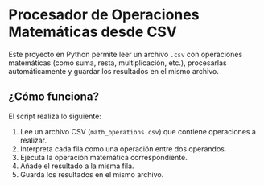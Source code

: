 # Procesador de Operaciones Matemáticas desde CSV

Este proyecto en Python permite leer un archivo `.csv` con operaciones matemáticas (como suma, resta, multiplicación, etc.), procesarlas automáticamente y guardar los resultados en el mismo archivo.

## ¿Cómo funciona?

El script realiza lo siguiente:

1. Lee un archivo CSV (`math_operations.csv`) que contiene operaciones a realizar.
2. Interpreta cada fila como una operación entre dos operandos.
3. Ejecuta la operación matemática correspondiente.
4. Añade el resultado a la misma fila.
5. Guarda los resultados en el mismo archivo.



